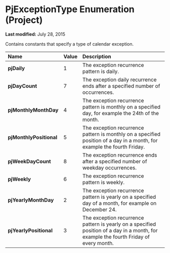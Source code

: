 
# PjExceptionType Enumeration (Project)

 **Last modified:** July 28, 2015

Contains constants that specify a type of calendar exception.


|**Name**|**Value**|**Description**|
|:-----|:-----|:-----|
| **pjDaily**|1|The exception recurrence pattern is daily.|
| **pjDayCount**|7|The exception daily recurrence ends after a specified number of occurrences.|
| **pjMonthlyMonthDay**|4|The exception recurrence pattern is monthly on a specified day, for example the 24th of the month.|
| **pjMonthlyPositional**|5|The exception recurrence pattern is monthly on a specified position of a day in a month, for example the fourth Friday.|
| **pjWeekDayCount**|8|The exception recurrence ends after a specified number of weekday occurrences.|
| **pjWeekly**|6|The exception recurrence pattern is weekly.|
| **pjYearlyMonthDay**|2|The exception recurrence pattern is yearly on a specified day of a month, for example on December 24.|
| **pjYearlyPositional**|3|The exception recurrence pattern is yearly on a specified position of a day in a month, for example the fourth Friday of every month.|
